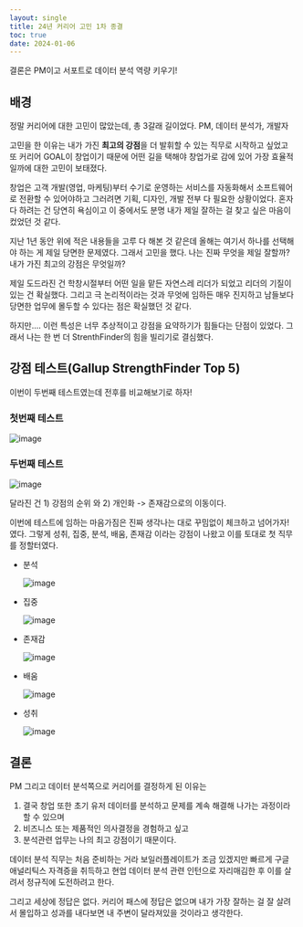 ```yaml
---
layout: single
title: 24년 커리어 고민 1차 종결
toc: true
date: 2024-01-06
---
```


결론은 PM이고 서포트로 데이터 분석 역량 키우기!

## 배경

정말 커리어에 대한 고민이 많았는데, 총 3갈래 길이었다. PM, 데이터 분석가, 개발자

고민을 한 이유는 내가 가진 **최고의 강점**을 더 발휘할 수 있는 직무로 시작하고 싶었고 또 커리어 GOAL이 창업이기 때문에 어떤 길을 택해야 창업가로 감에 있어 가장 효율적일까에 대한 고민이 보태졌다.

창업은 고객 개발(영업, 마케팅)부터 수기로 운영하는 서비스를 자동화해서 소프트웨어로 전환할 수 있어야하고 그러려면 기획, 디자인, 개발 전부 다 필요한 상황이었다.
혼자 다 하려는 건 당연히 욕심이고 이 중에서도 분명 내가 제일 잘하는 걸 찾고 싶은 마음이 컸었던 것 같다. 

지난 1년 동안 위에 적은 내용들을 고루 다 해본 것 같은데 올해는 여기서 하나를 선택해야 하는 게 제일 당면한 문제였다. 
그래서 고민을 했다. 나는 진짜 무엇을 제일 잘할까? 내가 가진 최고의 강점은 무엇일까?

제일 도드라진 건 학창시절부터 어떤 일을 맡든 자연스레 리더가 되었고 리더의 기질이 있는 건 확실했다. 그리고 극 논리적이라는 것과 무엇에 임하든 매우 진지하고 남들보다 당면한 업무에 몰두할 수 있다는 점은 확실했던 것 같다.

하지만.... 이런 특성은 너무 추상적이고 강점을 요약하기가 힘들다는 단점이 있었다. 그래서 나는 한 번 더 StrenthFinder의 힘을 빌리기로 결심했다.

## 강점 테스트(Gallup StrengthFinder Top 5)

이번이 두번째 테스트였는데 전후를 비교해보기로 하자!

### 첫번째 테스트

![image](https://github.com/changhwan77/changhwan77.github.io/assets/110464205/a72db6e3-afdf-4f89-9063-faabfbf9d412)

### 두번째 테스트

![image](https://github.com/changhwan77/changhwan77.github.io/assets/110464205/5674d364-ce35-41e3-a597-352565b43804)

달라진 건 1) 강점의 순위 와 2) 개인화 -> 존재감으로의 이동이다. 

이번에 테스트에 임하는 마음가짐은 진짜 생각나는 대로 꾸밈없이 체크하고 넘어가자! 였다.
그렇게 성취, 집중, 분석, 배움, 존재감 이라는 강점이 나왔고 이를 토대로 첫 직무를 정할터였다.

- 분석

  ![image](https://github.com/changhwan77/changhwan77.github.io/assets/110464205/a4364e1c-e4be-4a9e-8f9e-55b66497cb90)

- 집중

  ![image](https://github.com/changhwan77/changhwan77.github.io/assets/110464205/adb69d1a-1aed-4003-b2ef-8fbaa52d5e20)

- 존재감

  ![image](https://github.com/changhwan77/changhwan77.github.io/assets/110464205/f3d08eb9-ea67-4970-90b6-c57be73bf9ce)

- 배움

  ![image](https://github.com/changhwan77/changhwan77.github.io/assets/110464205/f8de5c92-a105-4080-895b-289be4fb3e69)

- 성취

  ![image](https://github.com/changhwan77/changhwan77.github.io/assets/110464205/ec221618-3d89-4e9f-8adc-130ffb9aadcd)

## 결론

PM 그리고 데이터 분석쪽으로 커리어를 결정하게 된 이유는

1) 결국 창업 또한 초기 유저 데이터를 분석하고 문제를 계속 해결해 나가는 과정이라 할 수 있으며
2) 비즈니스 또는 제품적인 의사결정을 경험하고 싶고
3) 분석관련 업무는 나의 최고 강점이기 때문이다.

데이터 분석 직무는 처음 준비하는 거라 보일러플레이트가 조금 있겠지만
빠르게 구글 애널리틱스 자격증을 취득하고 현업 데이터 분석 관련 인턴으로 자리매김한 후 이를 살려서 정규직에 도전하려고 한다.

그리고 세상에 정답은 없다. 커리어 패스에 정답은 없으며 내가 가장 잘하는 걸 잘 살려서 몰입하고 성과를 내다보면 내 주변이 달라져있을 것이라고 생각한다. 
